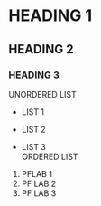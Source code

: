 # HEADING 1
## HEADING 2
### HEADING 3
UNORDERED LIST
- LIST 1
* LIST 2
+ LIST 3
\
ORDERED LIST
1. PFLAB 1
2. PF LAB 2
3. PF LAB 3
